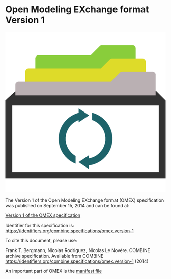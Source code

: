 # Open Modeling EXchange format Version 1
![COMBINE archive logo](./files/omex.png) 

The Version 1 of the Open Modeling EXchange format (OMEX) specification was published on September 15, 2014 and can be found at:

[Version 1 of the OMEX specification](./files/omex.version-1.pdf)

Identifier for this specification is: https://identifiers.org/combine.specifications/omex.version-1

To cite this document, please use:

Frank T. Bergmann, Nicolas Rodriguez, Nicolas Le Novère. COMBINE archive specification. Available from COMBINE https://identifiers.org/combine.specifications/omex.version-1 (2014)

An important part of OMEX is the [manifest file](https://identifiers.org/combine.specifications/omex-manifest)
